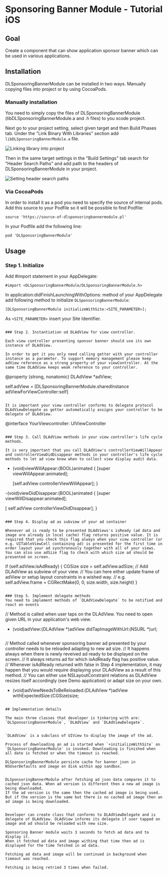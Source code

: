 # Sponsoring Banner Module - Tutorial iOS

## Goal
Create a component that can show application sponsor banner which can be used in various applications.

## Installation
DLSponsoringBannerModule can be installed in two ways. Manually copying files into project or by using CocoaPods.

### Manually installation
You need to simply copy the files of DLSponsoringBannerModule (libDLSponsoringBannerModule.a and .h files) to you xcode project.

Next go to your project setting, select given target and then Build Phases tab. Under the "Link Binary With Libraries" section add `libDLSponsoringBannerModule.a` file.

![Linking library into project](tutorial_resources/splash_screen_ios_linking_library.png)

Then in the same target settings in the "Build Settings" tab search for "Header Search Paths" and add path to the headers of DLSponsoringBannerModule in your project.

![Setting header search paths](tutorial_resources/splash_screen_ios_header_search_paths.png)

### Via CocoaPods
In order to install it as a pod you need to specify the source of internal pods. Add this source to your Podfile so it will be possible to find Podfile:

```
source 'https://source-of-dlsponsoringbannermodule.pl'
```

In your Podfile add the following line:
```
pod 'DLSponsoringBannerModule'
```

## Usage
### Step 1. Initialize
Add #import statement in your AppDelegate:
```
#import <DLSponsoringBannerModule/DLSponsoringBannerModule.h>
```

In application:didFinishLaunchingWithOptions: method of your AppDelegate add following method to initialize `DLSponsoringBannerModule`:
```
[DLSponsoringBannerModule initializeWithSite:<SITE_PARAMETER>];
```
As `<SITE_PARAMETER>` insert your Site Identifier.
```

### Step 2. Instantiation od DLAdView for view controller.

Each view controller presenting sponsor banner should use its own instance of DLAdView. 

In order to get it you only need calling getter with your controller instance as a parameter. To support memory management please keep adView reference as a strong property of your viewController. At the same time DLAdView keeps weak reference to your controller.

```
@property (strong, nonatomic) DLAdView *adView;

self.adView = [DLSponsoringBannerModule.sharedInstance adViewForViewController:self]
```

It is important your view controller conforms to delegate protocol DLAdViewDelegate as getter automatically assigns your controller to be delegate of DLAdView.

```
@interface YourViewcontroller: UIViewController<DLAdViewDelegate>
```

### Step 3. Call DLAdView methods in your view controller's life cycle methods.

It is very important that you call DLAdView's controllerViewWillAppear and controllerViewDidDisappear methods in your controller's life cycle methods to let ad view know when to collect view display audit data.

```
- (void)viewWillAppear:(BOOL)animated {
    [super viewWillAppear:animated];

    [self.adView controllerViewWillAppear];
}

-(void)viewDidDisappear:(BOOL)animated {
    [super viewWillDisappear:animated];

[   self.adView controllerViewDidDisappear];
}
```

### Step 4. Display ad as subview of your ad container 

Whenever ad is ready to be presented DLAdViews's isReady (ad data and image are already in local cache) flag returns positive value. It is required that you check this flag always when your view controller (or e.g. UITableViewCell containing ad) is presented for the first time in order layout your ad synchronously together with all of your views. You can also use adSize flag to check with which size ad should be presented on screen.

```
if (self.adView.isAdReady) {
    CGSize size = self.adView.adSize;
    // Add DLAdView as subview of your view.
    // You can here either update frame of adView or setup layout constraints in a wished way.
    // e.g. self.adView.frame = CGRectMake(0, 0, size.width, size.height)
}

```

### Step 5. Implement delegate methods
You need to implement methods of `DLAdViewDelegate` to be notified and react on events

```
// Method is called when user taps on the DLAdView. You need to open given URL in your application's web view.
- (void)adView:(DLAdView *)adView didTapImageWithUrl:(NSURL *)url;
```

```
// Method called whenever sponsoring banner ad presented by your controller needs to be reloaded adapting to new ad size.
// It happens always when there is newly reveived ad ready to be displayed on the screen.
// It always returns ad for which isAdReady flag has positive value.
// Whenever isAdReady returned with false in Step 4 implementation, it may happen that you would require displaying your DLAdView as a result of this method.
// You can either use NSLayoutConstraint relations as DLAdView resizes itself accordingly (see Demo application) or adapt size on your own.
- (void)adViewNeedsToBeReloaded:(DLAdView *)adView withExpectedSize:(CGSize)size;
```

## Implementation details

The main three classes that developer is tinkering with are: `DLSponsoringBannerModule`, `DLAdView` and `DLAdViewDelegate`.


`DLAdView` is a subclass of UIView to display the image of the ad. 

Process of downloading an ad is started when `+initializeWithSite` on `DLSponsoringBannerModule` is invoked. Downloading is finished when all date is fetched or when the timeout is reached.

DLSponsoringBannerModule persiste cache for banner json in NSUserDefaults and image on disk within app sandbox.


DLSponsoringBannerModule after fetching ad json data compares it to cached json data. When ad version is different then a new ad image is being downloaded.
If the ad version is the same then the cached ad image is being used. But if the version is the same but there is no cached ad image then an ad image is being downloaded.


Developer can create class that conforms to DLAdViewDelegate and is delegate of DLAdView. DLAdView informs its delegate if user tapped on image and ad should be reloaded with new size. 

Sponsoring Banner module waits 3 seconds to fetch ad data and to display it.
When it fetched ad data and image withing that time then ad is displayed for the time fetched in ad data.

Fetching ad data and image will be continued in background when timeout was reached.

Fetching is being retried 3 times when failed.
